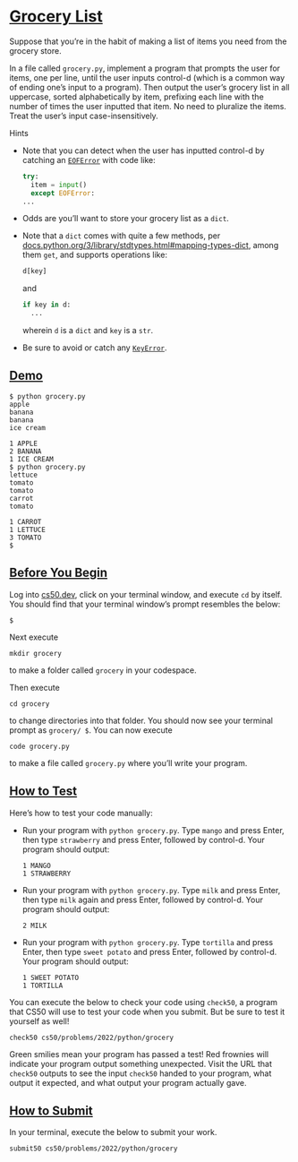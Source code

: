 # [Grocery List](#grocery-list)

Suppose that you’re in the habit of making a list of items you need from
the grocery store.

In a file called `grocery.py`, implement a program that prompts the user
for items, one per line, until the user inputs control-d (which is a
common way of ending one’s input to a program). Then output the user’s
grocery list in all uppercase, sorted alphabetically by item, prefixing
each line with the number of times the user inputted that item. No need
to pluralize the items. Treat the user’s input case-insensitively.

Hints

- Note that you can detect when the user has inputted control-d by
  catching an
  [`EOFError`](https://docs.python.org/3/library/exceptions.html#EOFError)
  with code like:
  ``` py
  try:
    item = input()
    except EOFError:
  ...
  ```

- Odds are you’ll want to store your grocery list as a `dict`.

- Note that a `dict` comes with quite a few methods, per
  [docs.python.org/3/library/stdtypes.html#mapping-types-dict](https://docs.python.org/3/library/stdtypes.html#mapping-types-dict),
  among them `get`, and supports operations like:

  ``` py
  d[key]
  ```

  and

  ``` py
  if key in d:
    ...
  ```

  wherein `d` is a `dict` and `key` is a `str`.

- Be sure to avoid or catch any
  [`KeyError`](https://docs.python.org/3/library/exceptions.html#KeyError).

## [Demo](#demo)

``` hightlight
$ python grocery.py
apple
banana
banana
ice cream

1 APPLE
2 BANANA
1 ICE CREAM
$ python grocery.py
lettuce
tomato
tomato
carrot
tomato

1 CARROT
1 LETTUCE
3 TOMATO
$
```

## [Before You Begin](#before-you-begin)

Log into [cs50.dev](https://cs50.dev/), click on your terminal window,
and execute `cd` by itself. You should find that your terminal window’s
prompt resembles the below:

``` highlight
$
```

Next execute

``` highlight
mkdir grocery
```

to make a folder called `grocery` in your codespace.

Then execute

``` highlight
cd grocery
```

to change directories into that folder. You should now see your terminal
prompt as `grocery/ $`. You can now execute

``` highlight
code grocery.py
```

to make a file called `grocery.py` where you’ll write your program.

## [How to Test](#how-to-test)

Here’s how to test your code manually:

- Run your program with `python grocery.py`. Type `mango` and press
  Enter, then type `strawberry` and press Enter, followed by control-d.
  Your program should output:
  ``` highlight
  1 MANGO
  1 STRAWBERRY
  ```
- Run your program with `python grocery.py`. Type `milk` and press
  Enter, then type `milk` again and press Enter, followed by control-d.
  Your program should output:
  ``` highlight
  2 MILK
  ```
- Run your program with `python grocery.py`. Type `tortilla` and press
  Enter, then type `sweet potato` and press Enter, followed by
  control-d. Your program should output:
  ``` highlight
  1 SWEET POTATO
  1 TORTILLA
  ```

You can execute the below to check your code using `check50`, a program
that CS50 will use to test your code when you submit. But be sure to
test it yourself as well!

``` highlight
check50 cs50/problems/2022/python/grocery
```

Green smilies mean your program has passed a test! Red frownies will
indicate your program output something unexpected. Visit the URL that
`check50` outputs to see the input `check50` handed to your program,
what output it expected, and what output your program actually gave.

## [How to Submit](#how-to-submit)

In your terminal, execute the below to submit your work.

``` highlight
submit50 cs50/problems/2022/python/grocery
```
